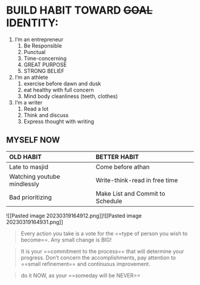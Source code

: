 # BUILD HABIT TOWARD ~~GOAL~~ IDENTITY:
1. I’m an entrepreneur
	1. Be Responsible
	2. Punctual
	3. Time-concerning
	4. GREAT PURPOSE
	5. STRONG BELIEF
2. I’m an athlete
	1. exercise before dawn and dusk
	2. eat healthy with full concern
	3. Mind body cleanliness (teeth, clothes)
3. I’m a writer
	1. Read a lot
	2. Think and discuss 
	3. Express thought with writing

## MYSELF NOW
| OLD HABIT                   | BETTER HABIT                     |
|:--------------------------- |:-------------------------------- |
| Late to masjid              | Come before athan                |
| Watching youtube mindlessly | Write-think-read in free time    |
| Bad prioritizing            | Make List and Commit to Schedule |
![[Pasted image 20230319164912.png]]![[Pasted image 20230319164931.png]]
> Every action you take is a vote for the ==type of person you wish to become==. Any small change is BIG!

>It is your ==commitment to the process== that will determine your progress. Don’t concern the accomplishments, pay attention to ==small refinement== and continuous improvement. 

> do it NOW, as your ==someday will be NEVER==